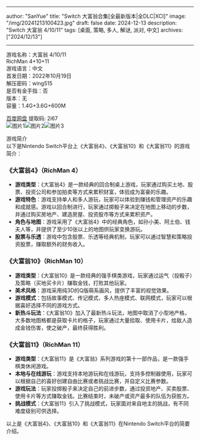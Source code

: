 
---
author: "SanYue"
title: "Switch 大富翁合集[全最新版本|全DLC|XCI]"
image: "/img/20241213100423.jpg"
draft: false
date: 2024-12-13
description: "Switch 大富翁 4/10/11"
tags: [桌面, 策略, 多人, 解谜, 派对, 中文]
archives: ["2024/12/13"]

---

游戏名称：大富翁 4/10/11   
RichMan 4+10+11    
游戏语言：中文  
首发日期：2022年10月19日  
解压密码：wing515  
是否有金手指：否  
版本：无   
容量：1.4G+3.6G+600M

[百度网盘](https://pan.baidu.com/s/1SD28WVufIoA20NVESxnc9A) 提取码: 2i67  
![图片1](/img/8d25a2.jpg)![图片2](/img/97c706.jpg)![图片3](/img/7e4177.jpg)  

游戏简介  
以下是Nintendo Switch平台上《大富翁4》、《大富翁10》和《大富翁11》的游戏简介：

### 《大富翁4》（RichMan 4）
- **游戏类型**：《大富翁4》是一款经典的回合制桌上游戏，玩家通过购买土地、股票、投资公司和参加拍卖等方式来累积财富，体验成为富豪的乐趣。
- **游戏特色**：游戏支持单人和多人游玩，玩家可以体验到赚钱和管理资产的乐趣和成就感。游戏以回合制进行，玩家通过掷骰子来决定在地图上移动的步数，并通过购买房地产、建造房屋、投资股市等方式来累积资产。
- **角色与地图**：游戏采用了《大富翁4》中的经典角色，如孙小美、阿土伯、钱夫人等，并提供了至少10张以上的地图供玩家变换游玩。
- **股票与乐透**：游戏中包含股票、乐透等经典机制，玩家可以通过智慧和策略投资股票，赚取额外的财务收入。

### 《大富翁10》（RichMan 10）
- **游戏类型**：《大富翁10》是一款经典的强手棋类游戏，玩家通过运气（投骰子）及策略（买地买卡片）赚取金钱，打败其他玩家。
- **美术风格**：游戏采用纯3D的Q版萌系画风，提供了丰富的视觉效果。
- **游戏模式**：包括故事模式、传记模式、多人热座模式、联网模式，玩家可以根据喜好选择不同的游戏方式。
- **新热斗玩法**：《大富翁10》加入了最新热斗玩法，地图中取消了小型地产格，大多数地图格都是获取卡片的格子，玩家通过大量拾取、使用卡片，给敌人造成金钱伤害，使之破产，最终获得胜利。

### 《大富翁11》（RichMan 11）
- **游戏类型**：《大富翁11》是《大富翁》系列游戏的第十一部作品，是一款强手棋类休闲游戏。
- **本地与在线游玩**：游戏支持本地游玩和在线游玩，支持多控制器使用，玩家可以根据自己的喜好创建自由比赛或者挑战比赛，并自定义比赛参数。
- **游戏玩法**：玩家投掷骰子来决定自己的前进步数，通过投资地产、买卖股票、使用卡片等方式赚取金钱。比赛结束时，未破产或资产最多的队伍为获胜方。
- **挑战模式**：《大富翁11》引入了挑战模式，玩家面对来自地主的挑战，有不同难度级别可供选择。

以上是《大富翁4》、《大富翁10》和《大富翁11》在Nintendo Switch平台的简要介绍。
